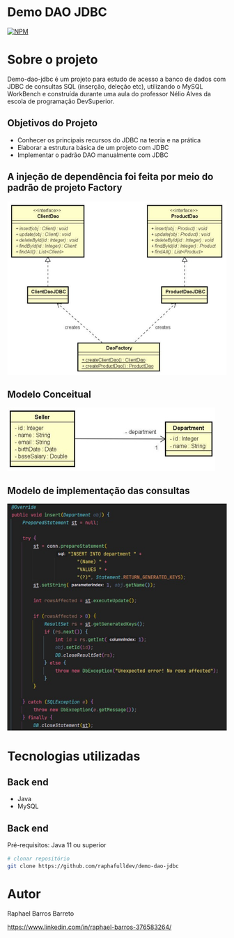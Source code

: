 # Demo DAO JDBC
[![NPM](https://img.shields.io/npm/l/react)](https://github.com/raphafulldev/demo-dao-jdbc/blob/main/LICENSE) 

# Sobre o projeto

Demo-dao-jdbc é um projeto para estudo de acesso a banco de dados com JDBC de consultas SQL (inserção, deleção etc), utilizando o MySQL WorkBench e construída durante uma aula do professor Nélio Alves da escola de programação DevSuperior.

## Objetivos do Projeto
- Conhecer os principais recursos do JDBC na teoria e na prática
- Elaborar a estrutura básica de um projeto com JDBC
- Implementar o padrão DAO manualmente com JDBC


## A injeção de dependência foi feita por meio do padrão de projeto Factory
![Mobile 1](https://github.com/raphafulldev/demo-dao-jdbc/blob/main/WhatsApp%20Image%202023-02-03%20at%2018.55.52.jpeg)

## Modelo Conceitual
![Web 1](https://github.com/raphafulldev/demo-dao-jdbc/blob/main/WhatsApp%20Image%202023-02-03%20at%2019.02.55.jpeg)

## Modelo de implementação das consultas
![Web 1](https://github.com/raphafulldev/demo-dao-jdbc/blob/main/WhatsApp%20Image%202023-02-03%20at%2019.15.15.jpeg)

# Tecnologias utilizadas
## Back end
- Java
- MySQL

## Back end
Pré-requisitos: Java 11 ou superior

```bash
# clonar repositório
git clone https://github.com/raphafulldev/demo-dao-jdbc

```



# Autor

Raphael Barros Barreto

https://www.linkedin.com/in/raphael-barros-376583264/
